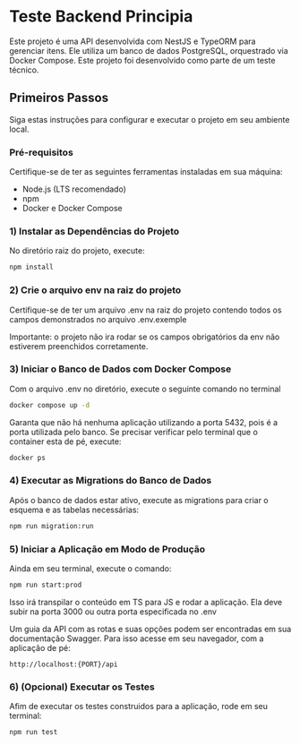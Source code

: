 # Teste Backend Principia

Este projeto é uma API desenvolvida com NestJS e TypeORM para gerenciar itens. Ele utiliza um banco de dados PostgreSQL, orquestrado via Docker Compose. Este projeto foi desenvolvido como parte de um teste técnico.

##  Primeiros Passos

Siga estas instruções para configurar e executar o projeto em seu ambiente local.

### Pré-requisitos

Certifique-se de ter as seguintes ferramentas instaladas em sua máquina:
- Node.js (LTS recomendado)
- npm 
- Docker e Docker Compose

### 1) Instalar as Dependências do Projeto

No diretório raiz do projeto, execute:

```bash
npm install
```
### 2) Crie o arquivo env na raiz do projeto

Certifique-se de ter um arquivo .env na raiz do projeto contendo todos os campos demonstrados no arquivo .env.exemple 

Importante: o projeto não ira rodar se os campos obrigatórios da env não estiverem preenchidos corretamente.

### 3) Iniciar o Banco de Dados com Docker Compose
Com o arquivo .env no diretório, execute o seguinte comando no terminal 
```bash
docker compose up -d
```
Garanta que não há nenhuma aplicação utilizando a porta 5432, pois é a porta utilizada pelo banco.
Se precisar verificar pelo terminal que o container esta de pé, execute:
```bash
docker ps
```

### 4) Executar as Migrations do Banco de Dados
Após o banco de dados estar ativo, execute as migrations para criar o esquema e as tabelas necessárias:

```bash
npm run migration:run
```
### 5) Iniciar a Aplicação em Modo de Produção

Ainda em seu terminal, execute o comando:
```bash
npm run start:prod
```

Isso irá transpilar o conteúdo em TS para JS e rodar a aplicação. Ela deve subir na porta 3000 ou outra porta especificada no .env

Um guia da API com as rotas e suas opções podem ser encontradas em sua documentação Swagger. Para isso acesse em seu navegador, com a aplicação de pé:

```
http://localhost:{PORT}/api
```


### 6) (Opcional) Executar os Testes

Afim de executar os testes construidos para a aplicação, rode em seu terminal:

```bash
npm run test
```


